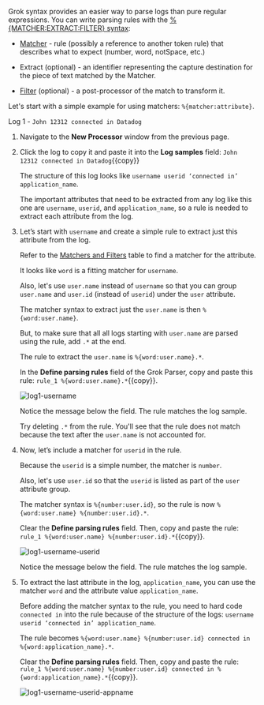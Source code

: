 Grok syntax provides an easier way to parse logs than pure regular expressions. You can write parsing rules with the <a href="https://docs.datadoghq.com/logs/processing/parsing/overview" target="_blank">%{MATCHER:EXTRACT:FILTER} syntax</a>:

- <a href="https://docs.datadoghq.com/logs/processing/parsing/?tab=matcher#matcher-and-filter" target="_blank">Matcher</a> - rule (possibly a reference to another token rule) that describes what to expect (number, word, notSpace, etc.)

- Extract (optional) - an identifier representing the capture destination for the piece of text matched by the Matcher.

- <a href="https://docs.datadoghq.com/logs/processing/parsing/?tab=filter#matcher-and-filter" target="_blank">Filter</a> (optional) -  a post-processor of the match to transform it.

Let's start with a simple example for using matchers: `%{matcher:attribute}`.

Log 1 - `John 12312 connected in Datadog`

1. Navigate to the **New Processor** window from the previous page.

2. Click the log to copy it and paste it into the **Log samples** field: `John 12312 connected in Datadog`{{copy}} 

    The structure of this log looks like  `username userid ‘connected in’ application_name`. 

    The important attributes that need to be extracted from any log like this one are `username`, `userid`, and `application_name`, so a rule is needed to extract each attribute from the log. 

3. Let’s start with `username` and create a simple rule to extract just this attribute from the log. 

    Refer to the <a href="https://docs.datadoghq.com/logs/processing/parsing/?tab=matcher#matcher-and-filter" target="_blank">Matchers and Filters</a> table to find a  matcher for the attribute.

    It looks like `word` is a fitting matcher for `username`. 

    Also, let's use `user.name` instead of `username` so that you can group `user.name` and `user.id` (instead of `userid`) under the `user` attribute.

    The matcher syntax to extract just the `user.name` is then `%{word:user.name}`. 

    But, to make sure that all all logs starting with `user.name` are parsed using the rule, add `.*` at the end.

    The rule to extract the `user.name` is `%{word:user.name}.*`.

    In the **Define parsing rules** field of the Grok Parser, copy and paste this rule: `rule_1 %{word:user.name}.*`{{copy}}.

    ![log1-username](logsparsing/assets/log1-username.png)

    Notice the message below the field. The rule matches the log sample.

    Try deleting `.*` from the rule. You'll see that the rule does not match because the text after the `user.name` is not accounted for.

4. Now, let’s include a matcher for `userid` in the rule. 

    Because the `userid` is a simple number, the matcher is `number`. 

    Also, let's use `user.id` so that the `userid` is listed as part of the `user` attribute group. 

    The matcher syntax is `%{number:user.id}`, so the rule is now `%{word:user.name} %{number:user.id}.*`.

    Clear the **Define parsing rules** field. Then, copy and paste the rule: `rule_1 %{word:user.name} %{number:user.id}.*`{{copy}}.
    
    ![log1-username-userid](logsparsing/assets/log1-username-userid.png)

    Notice the message below the field. The rule matches the log sample.

5. To extract the last attribute in the log, `application_name`, you can use the matcher `word` and the attribute value `application_name`. 

    Before adding the matcher syntax to the rule, you need to hard code `connected in` into the rule because of the structure of the logs: `username userid ‘connected in’ application_name`. 

    The rule becomes `%{word:user.name} %{number:user.id} connected in %{word:application_name}.*`. 

    Clear the **Define parsing rules** field. Then, copy and paste the rule: `rule_1 %{word:user.name} %{number:user.id} connected in %{word:application_name}.*`{{copy}}.
    
    ![log1-username-userid-appname](logsparsing/assets/log1-username-userid-appname.png)




